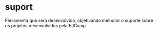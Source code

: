 # suport
Ferramenta que será desenvolvida, objetivando melhorar o suporte sobre os projetos desenvolvidos pela EJComp
